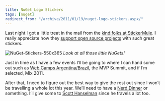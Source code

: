 ```yaml
---
title: NuGet Logo Stickers
tags: [nuget]
redirect_from: "/archive/2011/01/19/nuget-logo-stickers.aspx/"
---
```


Last night I got a little treat in the mail from the [kind folks at
StickerMule](http://stickermule.com/ "StickerMule"). I really appreciate
how they [support open source
projects](http://lozanotek.com/blog/archive/2010/08/05/open_source_support_is_not_just_code.aspx "Open Source support is not just code")
with such great stickers.

![NuGet-Stickers-550x365](https://haacked.com/images/haacked_com/WindowsLiveWriter/NuGet-Logo-Stickers_8914/NuGet-Stickers-550x365_2a301498-8cb6-469f-8104-d92a654789cd.jpg "NuGet-Stickers-550x365")
*Look at all those little NuGets!*

Just in time as I have a few events I’ll be going to where I can hand
some out such as [Web Camps
Argentina/Brazil](https://haacked.com/archive/2010/12/21/see-me-in-brazil-and-argentina-in-march.aspx "Web Camps Argentina/Brazil"),
the MVP Summit, and if I’m selected, Mix 2011.

After that, I need to figure out the best way to give the rest out since
I won’t be travelling a whole lot this year. We’ll need to have a [Nerd
Dinner](http://nerddinner.com/ "Nerd Dinner") or something. I’ll give
some to [Scott Hanselman](http://hanselman.com/ "Scott Hanselman") since
he travels a lot too.


